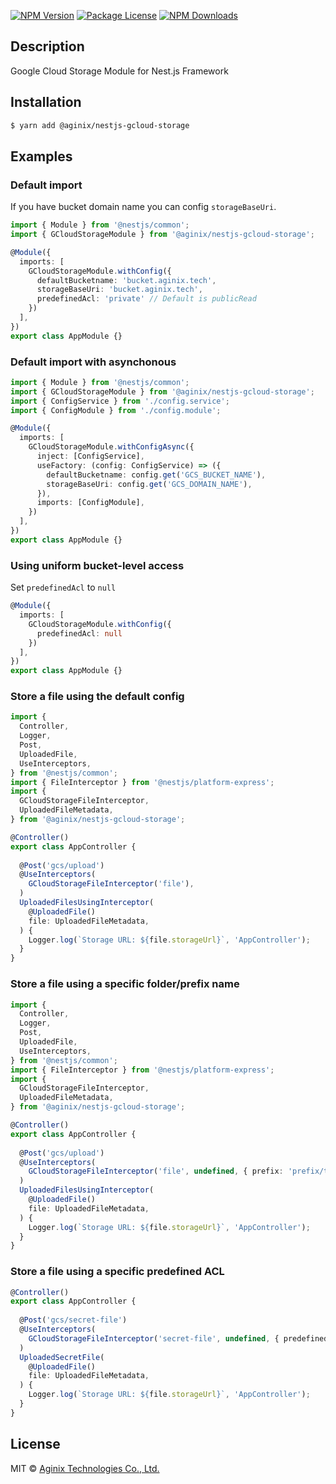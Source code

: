 <a href="https://www.npmjs.com/@aginix/nestjs-gcloud-storage"><img src="https://img.shields.io/npm/v/@aginix/nestjs-gcloud-storage.svg" alt="NPM Version" /></a>
<a href="https://www.npmjs.com/@aginix/nestjs-gcloud-storage"><img src="https://img.shields.io/npm/l/@aginix/nestjs-gcloud-storage.svg" alt="Package License" /></a>
<a href="https://www.npmjs.com/@aginix/nestjs-gcloud-storage"><img src="https://img.shields.io/npm/dm/@aginix/nestjs-gcloud-storage.svg" alt="NPM Downloads" /></a>

## Description

Google Cloud Storage Module for Nest.js Framework

## Installation

```bash
$ yarn add @aginix/nestjs-gcloud-storage
```

## Examples

### Default import

If you have bucket domain name you can config `storageBaseUri`.

```typescript
import { Module } from '@nestjs/common';
import { GCloudStorageModule } from '@aginix/nestjs-gcloud-storage';

@Module({
  imports: [
    GCloudStorageModule.withConfig({
      defaultBucketname: 'bucket.aginix.tech',
      storageBaseUri: 'bucket.aginix.tech',
      predefinedAcl: 'private' // Default is publicRead
    })
  ],
})
export class AppModule {}
```

### Default import with asynchonous

```typescript
import { Module } from '@nestjs/common';
import { GCloudStorageModule } from '@aginix/nestjs-gcloud-storage';
import { ConfigService } from './config.service';
import { ConfigModule } from './config.module';

@Module({
  imports: [
    GCloudStorageModule.withConfigAsync({
      inject: [ConfigService],
      useFactory: (config: ConfigService) => ({
        defaultBucketname: config.get('GCS_BUCKET_NAME'),
        storageBaseUri: config.get('GCS_DOMAIN_NAME'),
      }),
      imports: [ConfigModule],
    })
  ],
})
export class AppModule {}
```

### Using uniform bucket-level access

Set `predefinedAcl` to `null`

```typescript
@Module({
  imports: [
    GCloudStorageModule.withConfig({
      predefinedAcl: null
    })
  ],
})
export class AppModule {}
```


### Store a file using the default config

```typescript
import {
  Controller,
  Logger,
  Post,
  UploadedFile,
  UseInterceptors,
} from '@nestjs/common';
import { FileInterceptor } from '@nestjs/platform-express';
import {
  GCloudStorageFileInterceptor,
  UploadedFileMetadata,
} from '@aginix/nestjs-gcloud-storage';

@Controller()
export class AppController {
  
  @Post('gcs/upload')
  @UseInterceptors(
    GCloudStorageFileInterceptor('file'),
  )
  UploadedFilesUsingInterceptor(
    @UploadedFile()
    file: UploadedFileMetadata,
  ) {
    Logger.log(`Storage URL: ${file.storageUrl}`, 'AppController');
  }
}
```

### Store a file using a specific folder/prefix name

```typescript
import {
  Controller,
  Logger,
  Post,
  UploadedFile,
  UseInterceptors,
} from '@nestjs/common';
import { FileInterceptor } from '@nestjs/platform-express';
import {
  GCloudStorageFileInterceptor,
  UploadedFileMetadata,
} from '@aginix/nestjs-gcloud-storage';

@Controller()
export class AppController {
  
  @Post('gcs/upload')
  @UseInterceptors(
    GCloudStorageFileInterceptor('file', undefined, { prefix: 'prefix/test' })
  )
  UploadedFilesUsingInterceptor(
    @UploadedFile()
    file: UploadedFileMetadata,
  ) {
    Logger.log(`Storage URL: ${file.storageUrl}`, 'AppController');
  }
}
```

### Store a file using a specific predefined ACL

```typescript
@Controller()
export class AppController {
  
  @Post('gcs/secret-file')
  @UseInterceptors(
    GCloudStorageFileInterceptor('secret-file', undefined, { predefinedAcl: 'private' })
  )
  UploadedSecretFile(
    @UploadedFile()
    file: UploadedFileMetadata,
  ) {
    Logger.log(`Storage URL: ${file.storageUrl}`, 'AppController');
  }
}
```

## License

MIT © [Aginix Technologies Co., Ltd.](https://github.com/Aginix/nestjs-gcloud-storage)
